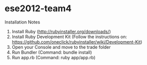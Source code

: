 ese2012-team4
=============

Installation Notes

1. Install Ruby (http://rubyinstaller.org/downloads/)
2. Install Ruby Development Kit (Follow the instructions on: https://github.com/oneclick/rubyinstaller/wiki/Development-Kit)
3. Open your Console and move to the trade folder
4. Run Bundler (Command: bundle install)
5. Run app.rb (Command: ruby app/app.rb)